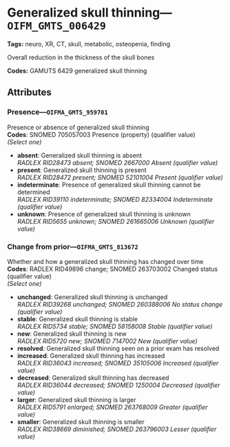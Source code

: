 # Generalized skull thinning—`OIFM_GMTS_006429`

**Tags:** neuro, XR, CT, skull, metabolic, osteopenia, finding

Overall reduction in the thickness of the skull bones

**Codes:** GAMUTS 6429 generalized skull thinning

## Attributes

### Presence—`OIFMA_GMTS_959701`

Presence or absence of generalized skull thinning  
**Codes**: SNOMED 705057003 Presence (property) (qualifier value)  
*(Select one)*

- **absent**: Generalized skull thinning is absent  
_RADLEX RID28473 absent; SNOMED 2667000 Absent (qualifier value)_
- **present**: Generalized skull thinning is present  
_RADLEX RID28472 present; SNOMED 52101004 Present (qualifier value)_
- **indeterminate**: Presence of generalized skull thinning cannot be determined  
_RADLEX RID39110 indeterminate; SNOMED 82334004 Indeterminate (qualifier value)_
- **unknown**: Presence of generalized skull thinning is unknown  
_RADLEX RID5655 unknown; SNOMED 261665006 Unknown (qualifier value)_

### Change from prior—`OIFMA_GMTS_813672`

Whether and how a generalized skull thinning has changed over time  
**Codes**: RADLEX RID49896 change; SNOMED 263703002 Changed status (qualifier value)  
*(Select one)*

- **unchanged**: Generalized skull thinning is unchanged  
_RADLEX RID39268 unchanged; SNOMED 260388006 No status change (qualifier value)_
- **stable**: Generalized skull thinning is stable  
_RADLEX RID5734 stable; SNOMED 58158008 Stable (qualifier value)_
- **new**: Generalized skull thinning is new  
_RADLEX RID5720 new; SNOMED 7147002 New (qualifier value)_
- **resolved**: Generalized skull thinning seen on a prior exam has resolved  
- **increased**: Generalized skull thinning has increased  
_RADLEX RID36043 increased; SNOMED 35105006 Increased (qualifier value)_
- **decreased**: Generalized skull thinning has decreased  
_RADLEX RID36044 decreased; SNOMED 1250004 Decreased (qualifier value)_
- **larger**: Generalized skull thinning is larger  
_RADLEX RID5791 enlarged; SNOMED 263768009 Greater (qualifier value)_
- **smaller**: Generalized skull thinning is smaller  
_RADLEX RID38669 diminished; SNOMED 263796003 Lesser (qualifier value)_